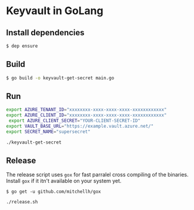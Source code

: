 # Keyvault in GoLang

## Install dependencies
```sh
$ dep ensure
```

## Build
```sh
$ go build -o keyvault-get-secret main.go
```
## Run

```sh
export AZURE_TENANT_ID="xxxxxxxx-xxxx-xxxx-xxxx-xxxxxxxxxxxx"
export AZURE_CLIENT_ID="xxxxxxxx-xxxx-xxxx-xxxx-xxxxxxxxxxxx"
 export AZURE_CLIENT_SECRET="YOUR-CLIENT-SECRET-ID"
export VAULT_BASE_URL="https://example.vault.azure.net/"
export SECRET_NAME="supersecret"

./keyvault-get-secret
```

## Release

The release script uses `gox` for fast parralel cross compiling of the binaries. Install `gox` if it itn't available on your system yet.
```
$ go get -u github.com/mitchellh/gox
```

```
./release.sh
```